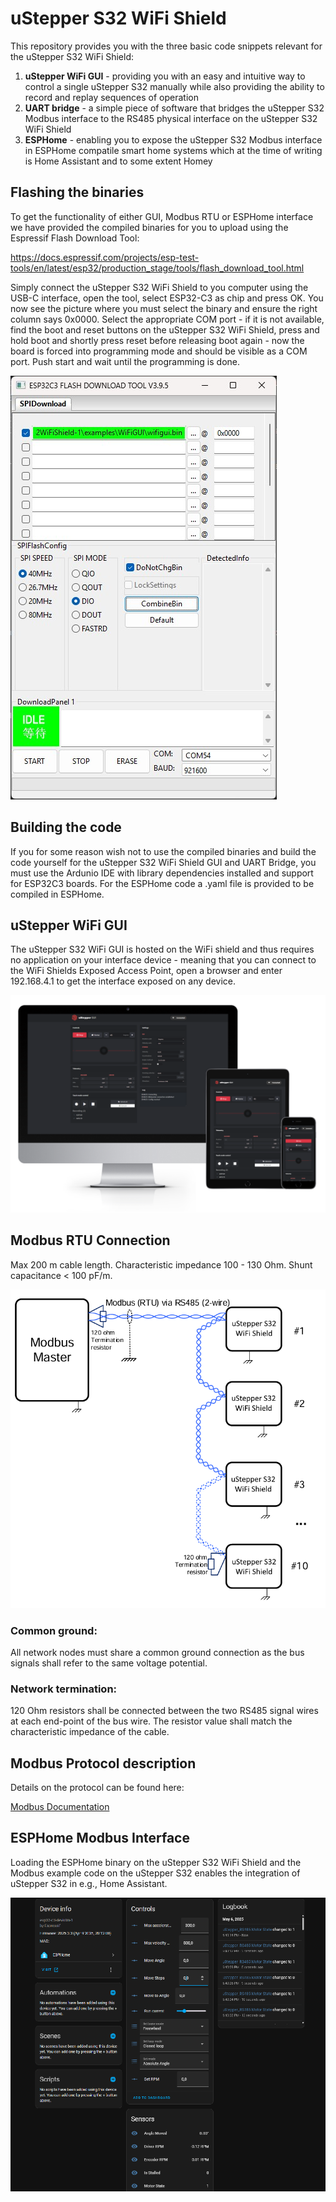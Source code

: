 # uStepper S32 WiFi Shield 

This repository provides you with the three basic code snippets relevant for the uStepper S32 WiFi Shield:

1. **uStepper WiFi GUI** - providing you with an easy and intuitive way to control a single uStepper S32 manually while also providing the ability to record and replay sequences of operation
2. **UART bridge** - a simple piece of software that bridges the uStepper S32 Modbus interface to the RS485 physical interface on the uStepper S32 WiFi Shield
3. **ESPHome** - enabling you to expose the uStepper S32 Modbus interface in ESPHome compatile smart home systems which at the time of writing is Home Assistant and to some extent Homey

## Flashing the binaries
To get the functionality of either GUI, Modbus RTU or ESPHome interface we have provided the compiled binaries for you to upload using the Espressif Flash Download Tool:

https://docs.espressif.com/projects/esp-test-tools/en/latest/esp32/production_stage/tools/flash_download_tool.html

Simply connect the uStepper S32 WiFi Shield to you computer using the USB-C interface, open the tool, select ESP32-C3 as chip and press OK. You now see the picture where you must select the binary and ensure the right column says 0x0000. Select the appropriate COM port - if it is not available, find the boot and reset buttons on the uStepper S32 WiFi Shield, press and hold boot and shortly press reset before releasing boot again - now the board is forced into programming mode and should be visible as a COM port. Push start and wait until the programming is done.

![ESP Flash Tool](doc/espflashtool.jpg)

## Building the code
If you for some reason wish not to use the compiled binaries and build the code yourself for the uStepper S32 WiFi Shield GUI and UART Bridge, you must use the Ardunio IDE with library dependencies installed and support for ESP32C3 boards. For the ESPHome code a .yaml file is provided to be compiled in ESPHome.

## uStepper WiFi GUI
The uStepper S32 WiFi GUI is hosted on the WiFi shield and thus requires no application on your interface device - meaning that you can connect to the WiFi Shields Exposed Access Point, open a browser and enter 192.168.4.1 to get the interface exposed on any device.

![uStepper S32 WiFi GUI](doc/wifigui.png)

## Modbus RTU Connection
Max 200 m cable length. 
Characteristic impedance 100 - 130 Ohm. 
Shunt capacitance < 100 pF/m. 

![Modbus RTU wiring example](doc/modbusRTUwiring.png)

### Common ground: 
All network nodes must share a common ground connection as the bus signals shall refer to the same voltage potential. 

### Network termination: 
120 Ohm resistors shall be connected between the two RS485 signal wires at each end-point of the bus wire. The resistor value shall match the characteristic impedance of the cable.

## Modbus Protocol description
Details on the protocol can be found here:

[Modbus Documentation](./docs/ModbusUtilitiesDocumentation.md)

## ESPHome Modbus Interface
Loading the ESPHome binary on the uStepper S32 WiFi Shield and the Modbus example code on the uStepper S32 enables the integration of uStepper S32 in e.g., Home Assistant.

![ESPHome interface](doc/esphome.png)
